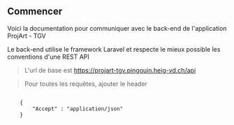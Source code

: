 ## Commencer

Voici la documentation pour communiquer avec le back-end de l'application ProjArt - TGV

Le back-end utilise le framework Laravel et respecte le mieux possible les conventions d'une REST API

> L'url de base est https://projart-tgv.pingouin.heig-vd.ch/api

> Pour toutes les requêtes, ajouter le header

```

    {
        "Accept" : "application/json"
    }

```
